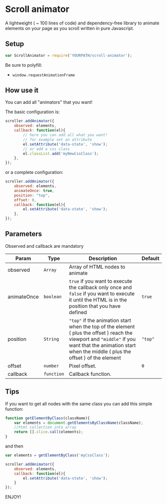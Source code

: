 # Scroll animator

A lightweight ( ~ 100 lines of code) and dependency-free library to animate elements on your page as you scroll written in pure Javascript. 

## Setup

```js
var ScrollAnimator = require('YOURPATH/scroll-animator');

```

Be sure to polyfill:
- `window.requestAnimationFrame`


## How use it
You can add all "animators" that you want!

The basic configuration is:

```js
scroller.addAnimator({
	observed: elements,
	callback: function(el){
		// here you can add all what you want! 
		// for example set an attribute
		el.setAttribute('data-state', 'show');
		// or add a css class
		el.classList.add('myNewCssClass');
	},
});

```

or a complete configuration:
```js
scroller.addAnimator({
	observed: elements,
	animateOnce: true,
	position: "top",
	offset: 0,
	callback: function(el){
		el.setAttribute('data-state', 'show');
	},
});

```
## Parameters

Observed and callback are mandatory

| Param | Type | Description | Default |
| --- | --- | --- | --- |
| observed | <code>Array</code> | Array of HTML nodes to animate||
| animateOnce | <code>boolean</code> | <code>true</code> if you want to execute the callback only once and <code>false</code> if you want to execute it until the HTML is in the position that you have defined| <code>true</code> |
| position | <code>String</code> | <code>"top"</code> if the animation start when the top of the element ( plus the offset ) reach the viewport and <code>"middle"</code> if you want that the animation start when the middle ( plus the offset )  of the element | <code>"top"</code>|
| offset | <code>number</code> | Pixel offset. | <code>0</code> |
| callback | <code>function</code> | Callback function. ||


## Tips

If you want to get all nodes with the same class you can add this simple function:
```js
function getElementByClass(className){
	var elements = document.getElementsByClassName(className);
	//html collection into array
	return [].slice.call(elements);
}
```

and then

```js
var elements = getElementByClass('myCssClass');

scroller.addAnimator({
	observed: elements,
	callback: function(el){
		el.setAttribute('data-state', 'show');
	}
});
```


ENJOY!
